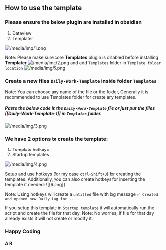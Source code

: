 ## How to use the template

### Please ensure the below plugin are installed in obsidian
1. Dataview
2. Templater

![/media/img/1.png](1.png)

Note: Please make sure core **Templates** plugin is disabled before installing **Templater**
![/media/img/2.png](2.png)
and add `Templates` folder in `Template folder location`
![/media/img/5.png](5.png)

### Create a new files `Daily-Work-Template` inside folder `Templates`

Note: You can choose any name of the file or the folder, Generally it is recommended to use Templates folder for create any templates.

##### Paste the below code in the `Daily-Work-Template` file or just put the files [[Daily-Work-Template-1]] in `Templates` folder.

![/media/img/3.png](3.png)

### We have 2 options to create the template: 

1. Template hotkeys
2. Startup templates

![/media/img/4.png](4.png)


Setup and use hotkeys (for my case `ctrl+Shift+D`) for creating the templates. Additionally, you can also create hotkeys for inserting the template if needed:
![[6.png]]

Note: Using hotkeys will create a `untitled` file with log message `✅ Created and opened new Daily Log for ....`

If you setup this template in `Startup template` it will automatically run the script and create the file for that day.
Note: No worries, if file for that day already exists it will not create or modify it.
 

### Happy Coding
#### A R
